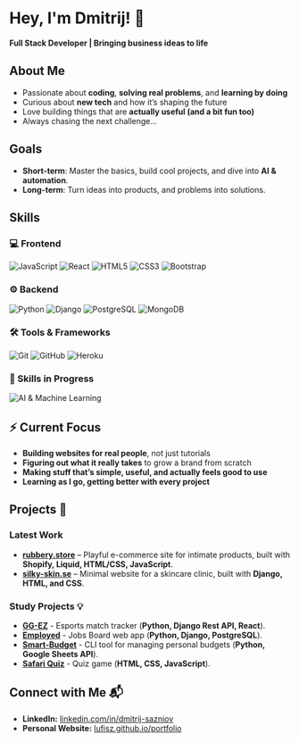 # Hey, I'm Dmitrij! 👋  

**Full Stack Developer | Bringing business ideas to life**  

## About Me  
- Passionate about **coding**, **solving real problems**, and **learning by doing**  
- Curious about **new tech** and how it’s shaping the future  
- Love building things that are **actually useful (and a bit fun too)**  
- Always chasing the next challenge...

## Goals  
- **Short-term**: Master the basics, build cool projects, and dive into **AI & automation**.  
- **Long-term**: Turn ideas into products, and problems into solutions.

## **Skills**  

### **💻 Frontend**  
![JavaScript](https://img.shields.io/badge/JavaScript%20-%23323330.svg?&style=for-the-badge&logo=JavaScript&logoColor=F7DF1E)
![React](https://img.shields.io/badge/React-20232A?style=for-the-badge&logo=react&logoColor=61DAFB)
![HTML5](https://img.shields.io/badge/HTML5%20-%23E34F26.svg?&style=for-the-badge&logo=HTML5&logoColor=FFFFFF)
![CSS3](https://img.shields.io/badge/CSS3%20-%231572B6.svg?&style=for-the-badge&logo=CSS3&logoColor=FFFFFF)
![Bootstrap](https://img.shields.io/badge/Bootstrap-563D7C?style=for-the-badge&logo=bootstrap&logoColor=white)

### **⚙️ Backend**  
![Python](https://img.shields.io/badge/Python%20-%23004D7A.svg?&style=for-the-badge&logo=python&logoColor=ffdf76)
![Django](https://img.shields.io/badge/Django-092E20?style=for-the-badge&logo=django&logoColor=white)
![PostgreSQL](https://img.shields.io/badge/PostgreSQL-316192?style=for-the-badge&logo=postgresql&logoColor=white)
![MongoDB](https://img.shields.io/badge/-MongoDB-13aa52?style=for-the-badge&logo=mongodb&logoColor=white)

### **🛠 Tools & Frameworks**  
![Git](https://img.shields.io/badge/Git-%23F05033.svg?style=for-the-badge&logo=git&logoColor=white)
![GitHub](https://img.shields.io/badge/GitHub%20-%23181717.svg?&style=for-the-badge&logo=github&logoColor=white)
![Heroku](https://img.shields.io/badge/Heroku-430098?style=for-the-badge&logo=heroku&logoColor=white)

### **🎯 Skills in Progress**  
![AI & Machine Learning](https://img.shields.io/badge/AI%20%26%20Machine%20Learning-FF6F00?style=for-the-badge&logo=ai&logoColor=white)

## **⚡ Current Focus**  
- **Building websites for real people**, not just tutorials  
- **Figuring out what it really takes** to grow a brand from scratch  
- **Making stuff that’s simple, useful, and actually feels good to use**  
- **Learning as I go, getting better with every project**

## **Projects** 🚀  

### **Latest Work**  
- [**rubbery.store**](https://rubbery.store/) – Playful e-commerce site for intimate products, built with **Shopify, Liquid, HTML/CSS, JavaScript**.  
- [**silky-skin.se**](https://silky-skin.se/) – Minimal website for a skincare clinic, built with **Django, HTML, and CSS**.

### **Study Projects 💡**  
- [**GG-EZ**](https://github.com/Dimmanzo/GG-EZ) - Esports match tracker (**Python, Django Rest API, React**).  
- [**Employed**](https://github.com/Dimmanzo/employed) - Jobs Board web app (**Python, Django, PostgreSQL**).  
- [**Smart-Budget**](https://github.com/Dimmanzo/smart-budget) - CLI tool for managing personal budgets (**Python, Google Sheets API**).  
- [**Safari Quiz**](https://github.com/Dimmanzo/safari-quiz) - Quiz game (**HTML, CSS, JavaScript**).  

## Connect with Me 📬  

- **LinkedIn:** [linkedin.com/in/dmitrij-sazniov](https://www.linkedin.com/in/dmitrij-sazniov/)  
- **Personal Website:** [lufisz.github.io/portfolio](https://lufisz.github.io/portfolio/)
